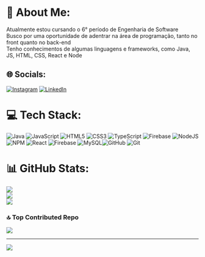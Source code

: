 # 💫 About Me:
Atualmente estou cursando o 6° período de Engenharia de Software<br>Busco por uma oportunidade de adentrar na área de programação, tanto no front quanto no back-end<br>Tenho conhecimentos de algumas linguagens e frameworks, como Java, JS, HTML, CSS, React e Node<br>


## 🌐 Socials:
[![Instagram](https://img.shields.io/badge/Instagram-%23E4405F.svg?logo=Instagram&logoColor=white)](https://instagram.com/gabriel_mqc) [![LinkedIn](https://img.shields.io/badge/LinkedIn-%230077B5.svg?logo=linkedin&logoColor=white)](https://www.linkedin.com/in/gabriel-mazzo-89b71a237/)

# 💻 Tech Stack:
![Java](https://img.shields.io/badge/java-%23ED8B00.svg?style=for-the-badge&logo=openjdk&logoColor=white) ![JavaScript](https://img.shields.io/badge/javascript-%23323330.svg?style=for-the-badge&logo=javascript&logoColor=%23F7DF1E) ![HTML5](https://img.shields.io/badge/html5-%23E34F26.svg?style=for-the-badge&logo=html5&logoColor=white) ![CSS3](https://img.shields.io/badge/css3-%231572B6.svg?style=for-the-badge&logo=css3&logoColor=white) ![TypeScript](https://img.shields.io/badge/typescript-%23007ACC.svg?style=for-the-badge&logo=typescript&logoColor=white) ![Firebase](https://img.shields.io/badge/firebase-%23039BE5.svg?style=for-the-badge&logo=firebase) ![NodeJS](https://img.shields.io/badge/node.js-6DA55F?style=for-the-badge&logo=node.js&logoColor=white) ![NPM](https://img.shields.io/badge/NPM-%23CB3837.svg?style=for-the-badge&logo=npm&logoColor=white) ![React](https://img.shields.io/badge/react-%2320232a.svg?style=for-the-badge&logo=react&logoColor=%2361DAFB) ![Firebase](https://img.shields.io/badge/firebase-a08021?style=for-the-badge&logo=firebase&logoColor=ffcd34) ![MySQL](https://img.shields.io/badge/mysql-4479A1.svg?style=for-the-badge&logo=mysql&logoColor=white)![GitHub](https://img.shields.io/badge/github-%23121011.svg?style=for-the-badge&logo=github&logoColor=white) ![Git](https://img.shields.io/badge/git-%23F05033.svg?style=for-the-badge&logo=git&logoColor=white)
# 📊 GitHub Stats:
![](https://github-readme-stats.vercel.app/api?username=gabrielmqc&theme=dark&hide_border=false&include_all_commits=false&count_private=false)<br/>
![](https://github-readme-streak-stats.herokuapp.com/?user=gabrielmqc&theme=dark&hide_border=false)<br/>
![](https://github-readme-stats.vercel.app/api/top-langs/?username=gabrielmqc&theme=dark&hide_border=false&include_all_commits=false&count_private=false&layout=compact)

### 🔝 Top Contributed Repo
![](https://github-contributor-stats.vercel.app/api?username=gabrielmqc&limit=5&theme=dark&combine_all_yearly_contributions=true)

---
[![](https://visitcount.itsvg.in/api?id=gabrielmqc&icon=6&color=8)](https://visitcount.itsvg.in)

<!-- Proudly created with GPRM ( https://gprm.itsvg.in ) -->
